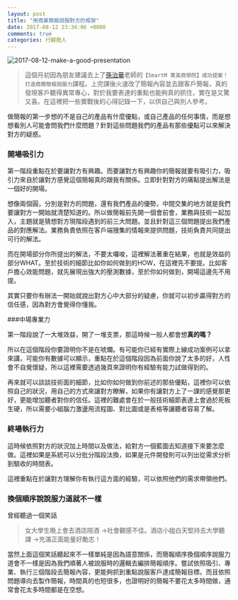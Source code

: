 ```yaml
---
layout: post
title: "用商業簡報說服對方的框架"
date: 2017-08-12 23:34:06 +0800
comments: true
categories: 行腳商人
---
```


![2017-08-12-make-a-good-presentation](http://mrshih.github.io/images/2017-08-12-make-a-good-presentation.jpg)

> 這個月初因為朋友建議去上了[孫治華](https://www.facebook.com/ZHSun6)老師的`【SmartM 菁英商學院】成功提案！打造商務簡報說服力`課程。上完課後火速改了簡報內容並去跟客戶簡報，真的發現客戶聽得異常專心，對於我要表達的重點也能夠真的抓住，實在是又驚又喜。在這裡把一些實戰後的心得記錄一下，以供自己與別人參考。

做簡報的第一步想的不是自己的產品有什麼優點，或自己產品的任何事情，而是想想看別人可能會問我們什麼問題？針對這些問題我們的產品有那些優點可以來解決對方的疑惑。

### 開場吸引力

第一階段重點在於要讓對方有興趣。而要讓對方有興趣你的簡報就要有吸引力，吸引力來自於讓對方感覺這個簡報真的跟我有關係。立即針對對方的痛點提出解法是一個好的開場。

想像兩個圓，分別是對方的問題，還有我們產品的優勢，中間交集的地方就是我們要讓對方一開始就清楚知道的。所以做簡報前先開一個會前會，業務與技術一起加入，主題就是猜想對方現階段遇到的前三大問題。並且針對這三個問題提出我們產品的對應解法。業務負責依照在客戶端搜集的情報來提供問題，技術負責共同提出可行的解法。

而在開場部分你所提出的解法，不要太囉唆，這裡解法著重在結果，也就是效益的部分WHAT。至於技術的細節比如你如何做到的HOW，在這裡先不要提。比如客戶擔心效能問題，就先展現出強大的壓測數據，至於你如何做到，開場這邊先不用提。

其實只要你有辦法一開始就說出對方心中大部分的疑慮，你就可以初步贏得對方的信任感，因為對方會覺得你懂我。

###中場專業力

第一階段說了一大堆效益，開了一堆支票，那這時候一般人都會想**真的嗎？**

所以在這個階段你要證明你不是在唬爛。有可能你已經有實際上線成功案例可以拿來講，可能你有數據可以顯示，重點在於這個階段因為前面你說了太多的好，人性會不自覺懷疑，所以這裡需要透過幾頁來證明你有經驗有能力試做得到的。

再來就可以談談技術面的細節，比如你如何做到你前述的那些優點，這裡你可以依照自己的狀況，用自己的方式來讓對方瞭解，如果你有讓對方上了一課的感覺那更好，更能增加聽者對你的信任。這裡的難處會在於一般技術細節表達上會過於死板生硬，所以需要小組腦力激盪用流程圖、對比圖或是表格等讓聽者容易了解。

### 終場執行力

這時候依照對方的狀況加上時間以及做法，給對方一個藍圖去知道接下來要怎麼做。這裡如果是系統可以分批分階段汰換，如果是元件開發則可以列出從需求分析到驗收的時間表。

這裡重點在於讓對方理解你有執行這方面的經驗，可以依照他們的需求帶領他們。

### 換個順序說說服力道就不一樣

曾經聽過一個笑話

> 女大學生晚上會去酒店陪酒 →社會觀感不佳。酒店小姐白天堅持去大學聽課 →充滿正面能量好勵志！

當然上面這個笑話聽起來不一樣單純是因為語意關係，而簡報順序換個順序說服力道會不一樣是因為我們順著人被說服時的邏輯去編排簡報順序。嘗試依照吸引、專業、執行三個階段去簡報內容，更能夠抓到重點說服客戶達成簡報目標。而且依照問題導向去製作簡報，時間真的也短很多，也證明好的簡報不要花太多時間做，通常會花太多時間都是在空想。